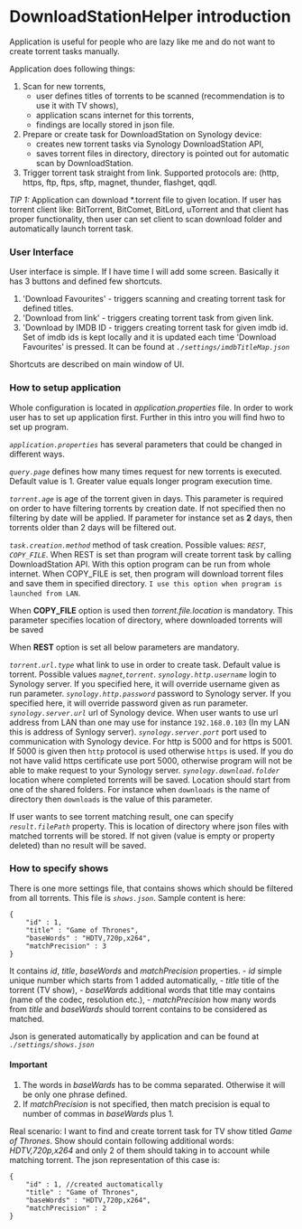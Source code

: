 # DownloadStationHelper introduction

Application is useful for people who are lazy like me and do not want to create torrent tasks manually.

Application does following things:
1) Scan for new torrents,
    - user defines titles of torrents to be scanned (recommendation is to use it with TV shows),
    - application scans internet for this torrents,
    - findings are locally stored in json file.
2) Prepare or create task for DownloadStation on Synology device:
    - creates new torrent tasks via Synology DownloadStation API,
    - saves torrent files in directory, directory is pointed out for automatic scan by DownloadStation.
3) Trigger torrent task straight from link. Supported protocols are: (http, https, ftp, ftps, sftp,
magnet, thunder, flashget, qqdl.

_TIP 1:_ Application can download *.torrent file to given location. If user has torrent client like:
BitTorrent, BitComet, BitLord, uTorrent and that client has proper functionality, then user can set
client to scan download folder and automatically launch torrent task.

### User Interface
User interface is simple. If I have time I will add some screen.
Basically it has 3 buttons and defined few shortcuts.
1) 'Download Favourites' - triggers scanning and creating torrent task for defined titles.
2) 'Download from link' - triggers creating torrent task from given link.
3) 'Download by IMDB ID - triggers creating torrent task for given imdb id. Set of imdb ids is kept
locally and it is updated each time 'Download Favourites' is pressed. It can be found at
_`./settings/imdbTitleMap.json`_

Shortcuts are described on main window of UI.

### How to setup application

Whole configuration is located in _application.properties_ file. In order to work user has to set up application 
first. Further in this intro you will find hwo to set up program.

_`application.properties`_ has several parameters that could be changed in different ways.

_`query.page`_ defines how many times request for new torrents is executed. Default value is 1. 
Greater value equals longer program execution time.

_`torrent.age`_ is age of the torrent given in days. This parameter is required on order to have filtering torrents 
by creation date. If not specified then no filtering by date will be applied. If parameter for instance set as **2**
days, then torrents older than 2 days will be filtered out.

_`task.creation.method`_ method of task creation. Possible values: _`REST`_, _`COPY_FILE`_. When REST is set than program
will create torrent task by calling DownloadStation API. With this option program can be run from whole internet.
When COPY_FILE is set, then program will download torrent files and save them in specified directory. `I use this
option when program is launched from LAN`.

When **COPY_FILE** option is used then _torrent.file.location_ is mandatory. This parameter specifies location of 
directory, where downloaded torrents will be saved

When **REST** option is set all below parameters are mandatory.

_`torrent.url.type`_ what link to use in order to create task. Default value is torrent. 
Possible values _`magnet`,`torrent`_.
_`synology.http.username`_ login to Synology server. If you specified here, it will override username given as run 
parameter.
_`synology.http.password`_ password to Synology server. If you specified here, it will override password given as run 
parameter.
_`synology.server.url`_ url of Synology device. When user wants to use url address from LAN than one may
use for instance `192.168.0.103` (In my LAN this is address of Synlogy server).
_`synology.server.port`_ port used to communication with Synology device. For http is 5000 and for https is 5001.
If 5000 is given then `http` protocol is used otherwise `https` is used. If you do not have valid https certificate
use port 5000, otherwise program will not be able to make request to your Synology server.
_`synology.download.folder`_ location where completed torrents will be saved. Location should start from one of the 
shared folders. For instance when `downloads` is the name of directory then `downloads` is the value of this 
parameter. 

If user wants to see torrent matching result, one can specify _`result.filePath`_ property. This is location of 
directory where json files with matched torrents will be stored. If not given (value is empty or property deleted) 
than no result will be saved. 

### How to specify shows
There is one more settings file, that contains shows which should be filtered from all torrents. This file is
_`shows.json`_. Sample content is here:

    {
        "id" : 1,
        "title" : "Game of Thrones",
        "baseWords" : "HDTV,720p,x264",
        "matchPrecision" : 3
    }

It contains _id_, _title_, _baseWords_ and _matchPrecision_ properties.
    -  _id_ simple unique number which starts from 1 added automatically,
    - _title_ title of the torrent (TV show),
    - _baseWards_ additional words that title may contains (name of the codec, resolution etc.),
    - _matchPrecision_ how many words from _title_ and _baseWards_ should torrent contains to be considered
      as matched.

Json is generated automatically by application and can be found at _`./settings/shows.json`_

#### Important
1) The words in _baseWards_ has to be comma separated. Otherwise it will be only one phrase defined.
2) If _matchPrecision_ is not specified, then match precision is equal to number of commas in _baseWards_ plus 1.

Real scenario: I want to find and create torrent task for TV show titled _Game of Thrones_. Show should contain
following additional words: _HDTV,720p,x264_ and only 2 of them should taking in to account while matching torrent.
The json representation of this case is:

    {
        "id" : 1, //created auctomatically
        "title" : "Game of Thrones",
        "baseWords" : "HDTV,720p,x264",
        "matchPrecision" : 2
    }